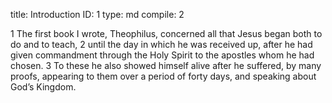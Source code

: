 title:          Introduction
ID:             1
type:           md
compile:        2


1 The first book I wrote, Theophilus, concerned all that Jesus began both to do and to teach, 2 until the day in which he was received up, after he had given commandment through the Holy Spirit to the apostles whom he had chosen. 3 To these he also showed himself alive after he suffered, by many proofs, appearing to them over a period of forty days, and speaking about God’s Kingdom. 